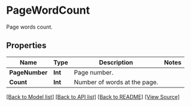 # PageWordCount
Page words count.

## Properties
Name | Type | Description | Notes
------------ | ------------- | ------------- | -------------
**PageNumber** | **Int** | Page number. | 
**Count** | **Int** | Number of words at the page. | 

[[Back to Model list]](../README.md#documentation-for-models) [[Back to API list]](../README.md#documentation-for-api-endpoints) [[Back to README]](../README.md) [[View Source]](../AsposePdfCloud/Models/PageWordCount.swift)

